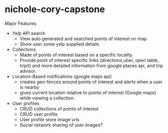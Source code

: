 # nichole-cory-capstone
Major Features
- Yelp API search
    - View auto generated and searched points of interest on map
    - Show user some yelp supplied details
- Collections
    - Made of points of interest based on a specific locality
    - Provide point of interest specific links (directions,uber, open table, tripit) and more detailed information from google places api, and trip advisor.
- Location-Based notifications (google maps api) 
    - creates geo-fences around points of interest and alerts when a user is nearby
    - gives current location relative to points of interest (Google maps) while viewing a collection.
- User profiles 
    - CRUD collections of points of interest
    - CRUD user profile
    - User profile store image urls
    - Social network sharing of user images? 
